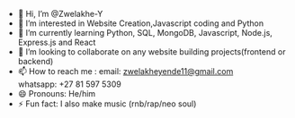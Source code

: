 - 👋 Hi, I’m @Zwelakhe-Y
- 👀 I’m interested in Website Creation,Javascript coding and Python
- 🌱 I’m currently learning Python, SQL, MongoDB, Javascript, Node.js, Express.js and React
- 💞️ I’m looking to collaborate on any website building projects(frontend or backend)
- 📫 How to reach me : email: zwelakheyende11@gmail.com <br>
                    whatsapp: +27 81 597 5309
- 😄 Pronouns: He/him
- ⚡ Fun fact: I also make music (rnb/rap/neo soul)

<!---
Zwelakhe-Y/Zwelakhe-Y is a ✨ special ✨ repository because its `README.md` (this file) appears on your GitHub profile.
You can click the Preview link to take a look at your changes.
--->
